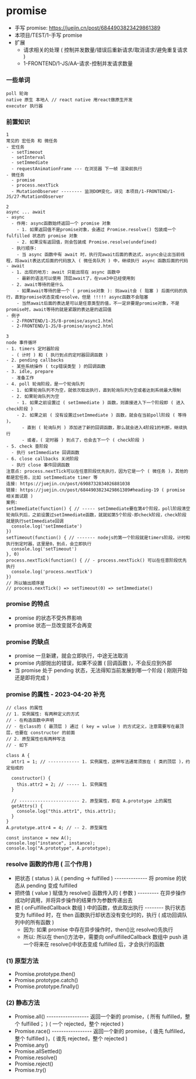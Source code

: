 # promise

- 手写 promise: https://juejin.cn/post/6844903823429861389
- 本项目/TEST/1-手写 promise
- 扩展
  - 请求相关的处理 ( 控制并发数量/错误后重新请求/取消请求/避免重复请求 )
  - 1-FRONTEND/1-JS/AA-请求-控制并发请求数量

### 一些单词

```
poll 轮询
native 原生 本地人 // react native 用react做原生开发
executor 执行器
```

### 前置知识

```
1
常见的 宏任务 和 微任务
- 宏任务
  - setTimeout
  - setInterval
  - setImmediate
  - requestAnimationFrame --- 在浏览器 下一帧 渲染前执行
- 微任务
  - promise
  - process.nextTick
  - MutationObserver -------- 监测DOM变化，详见 本项目/1-FRONTEND/1-JS/27-MutationObserver

2
async ... await
- async
  - 作用: async函数始终返回一个 promise 对象
    - 1. 如果返回值不是promise对象，会通过 Promise.resolve() 包装成一个 fulfilled 状态的 promise 对象
    - 2. 如果没有返回值，则会包装成 Promise.resolve(undefined)
  - 执行顺序:
    - 当 async 函数中有 await 时，执行完await后面的表达式，async会让出当前线程，将await表达式后面的代码放入 ( 微任务队列 ) 中，继续执行 async 函数后面的代码
- await
  - 1. 出现的地方: await 只能出现在 async 函数中
    - 最新的语法可以使用 顶层await了，在vue3中已经使用到
  - 2. await等待的是什么
    - 如果await等待的是一个 ( promise对象 ): 则await会 ( 阻塞 ) 后面代码的执行，直到promise状态变成resolve，但是 !!!!! async函数不会阻塞
    - 当然await后面的表达是可以是任意类型的值，不一定非要是promise对象，不是promise时，await等待的就是紧跟的表达是的返回值
- 例子
  - 2-FRONTEND/1-JS/8-promise/async1.html
  - 2-FRONTEND/1-JS/8-promise/async2.html

3
node 事件循环
- 1. timers 定时器阶段
  - ( 计时 ) 和 ( 执行到点的定时器回调函数 )
- 2. pending callbacks
  - 某些系统操作 ( tcp错误类型 ) 的回调函数
- 3. idle, prepare
  - 准备工作
- 4. poll 轮询阶段，是一个轮询队列
  - 1. 如果轮询队列不为空，就依次取出执行，直到轮询队列为空或者达到系统最大限制
  - 2. 如果轮询队列为空
    - 1. 如果之前设置过 ( setImmediate ) 函数，则直接进入下一个阶段即 ( 进入check阶段 )
    - 2. 如果之前 ( 没有设置过setImmediate ) 函数，就会在当前poll阶段 ( 等待 )，
      - 直到 ( 轮询队列 ) 添加进了新的回调函数，那么就会进入4阶段1的判断，继续执行
      - 或者，( 定时器 ) 到点了，也会去下一个 ( check阶段 )
- 5. check 查阶段
  - 执行 setImmediate 回调函数
- 6. close callbacks 关闭阶段
  - 执行 close 事件回调函数
注意点: process.nextTick可以在任意阶段优先执行，因为它是一个 ( 微任务 )，其他的都是宏任务，比如 setImmediate timer 等
连接: https://juejin.cn/post/6908732834026881038
链接: https://juejin.cn/post/6844903823429861389#heading-19 ( promise 相关面试题 )
案例:
setImmediate(function() { // ----- setImmediate要在第4个阶段，poll阶段清空轮询队列后，之前设置过setImmediate函数，就就如第5个阶段-即check阶段，check阶段就是执行setImmediate回调
  console.log('setImmediate')
})
setTimeout(function() { // ------- nodejs的第一个阶段就是timers阶段，计时和执行到定时器，这里是0，到点，会立即执行
  console.log('setTimeout')
}, 0)
process.nextTick(function() { // - process.nextTick() 可以在任意阶段优先执行
  console.log('process.nextTick')
})
// 所以输出顺序是
// process.nextTick() => setTimeout(0) => setImmediate()
```

### promise 的特点

- promise 的状态不受外界影响
- promise 状态一旦改变就不会再变

### promise 的缺点

- promise 一旦新建，就会立即执行，中途无法取消
- promise 内部抛出的错误，如果不设置 ( 回调函数 )，不会反应到外部
- 当 promise 处于 pending 状态，无法得知当前发展到哪一个阶段 ( 刚刚开始还是即将完成 )

### promise 的属性 - 2023-04-20 补充

```
// class 的属性
// 1. 实例属性: 有两种定义的方式
// - 在构造函数中声明
// - 在class的 ( 最顶层 ) 通过 ( key = value ) 的方式定义，注意需要写在最顶层，也要在 constructor 的前面
// 2. 原型属性也有两种写法
// - 如下

class A {
  attr1 = 1; // ------------ 1. 实例属性，这种写法通常须放在 ( 类的顶层 )，约定俗成的

  constructor() {
    this.attr2 = 2; // ----- 1. 实例属性
  }

  // ----------------------- 2. 原型属性，即在 A.prototype 上的属性
  getAttrs() {
    console.log("this.attr1", this.attr1);
  }
}
A.prototype.attr4 = 4; // -- 2. 原型属性

const instance = new A();
console.log("instance", instance);
console.log("A.prototype", A.prototype);
```

### resolve 函数的作用 ( 三个作用 )

- 把状态 ( status ) 从 ( pending -> fulfilled ) -------------- 将 promise 的状态从 pending 变成 fulfilled
- 把终值 ( value ) 赋值为 resolve() 函数传入的 ( 参数 ) --------- 在异步操作成功时调用，并将异步操作的结果作为参数传递出去
- 把 ( onFulfilledCallback 数组 ) 中的函数，依此取出执行 -------- 执行状态变为 fulfilled 时，在 then 函数执行却状态没有变化时的，执行 ( 成功回调队列中的所有函数 )
  - 因为: 如果 promise 中存在异步操作时，then()比 resolve()先执行
  - 所以: 所以在 then()方法中，需要向 onFulfilledCallback 数组中 push 进一个将来在 resolve()中状态变成 fulfilled 后，才会执行的函数

### (1) 原型方法

- Promise.prototype.then()
- Promise.prototype.catch()
- Promise.prototype.finally()

### (2) 静态方法

- Promise.all() ------------------ 返回一个新的 promise，( 所有 fulfilled，整个 fulfilled； ) ( 一个 rejected，整个 rejected )
- Promise.race() ----------------- 返回一个新的 promise，( 谁先 fulfilled，整个 fulfilled )，( 谁先 rejected，整个 rejected )
- Promise.any()
- Promise.allSettled()
- Promise.resolve()
- Promise.reject()
- Promise.try()
